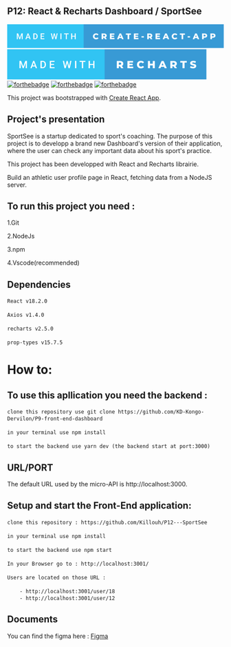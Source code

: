## P12: React & Recharts Dashboard / SportSee

[![forthebadge](https://github.com/Killouh/P12---SportSee/blob/master/readme_assets/cra.svg)](https://create-react-app.dev/)
[![forthebadge](https://github.com/Killouh/P12---SportSee/blob/master/readme_assets/recharts.svg)](https://recharts.org/)
[![forthebadge](https://camo.githubusercontent.com/ab4c3c731a174a63df861f7b118d6c8a6c52040a021a552628db877bd518fe84/68747470733a2f2f696d672e736869656c64732e696f2f62616467652f72656163742d2532333230323332612e7376673f7374796c653d666f722d7468652d6261646765266c6f676f3d7265616374266c6f676f436f6c6f723d253233363144414642)](https://react.dev/)
[![forthebadge](https://forthebadge.com/images/badges/uses-html.svg)](https://forthebadge.com)
[![forthebadge](https://camo.githubusercontent.com/b47580b7e8e0b4ce9bb718070140318f72d316a0c88e0dd53a5ac4b0bdfc755e/68747470733a2f2f696d672e736869656c64732e696f2f62616467652f4e504d2d2532333030303030302e7376673f7374796c653d666f722d7468652d6261646765266c6f676f3d6e706d266c6f676f436f6c6f723d7768697465)](https://camo.githubusercontent.com/b47580b7e8e0b4ce9bb718070140318f72d316a0c88e0dd53a5ac4b0bdfc755e/68747470733a2f2f696d672e736869656c64732e696f2f62616467652f4e504d2d2532333030303030302e7376673f7374796c653d666f722d7468652d6261646765266c6f676f3d6e706d266c6f676f436f6c6f723d7768697465)

This project was bootstrapped with [Create React App](https://github.com/facebook/create-react-app).

## Project's presentation

SportSee is a startup dedicated to sport's coaching. The purpose of this project is to developp a brand new Dashboard's version of their application, where the user can check any important data about his sport's practice.

This project has been developped with React and Recharts librairie.

Build an athletic user profile page in React, fetching data from a NodeJS server.

## To run this project you need :

1.Git

2.NodeJs

3.npm

4.Vscode(recommended)

## Dependencies


    React v18.2.0

    Axios v1.4.0

    recharts v2.5.0

    prop-types v15.7.5


# How to:

## To use this apllication you need the backend :

    clone this repository use git clone https://github.com/KD-Kongo-Dervilon/P9-front-end-dashboard

    in your terminal use npm install

    to start the backend use yarn dev (the backend start at port:3000)

## URL/PORT

The default URL used by the micro-API is http://localhost:3000.

## Setup and start the Front-End application:

    clone this repository : https://github.com/Killouh/P12---SportSee

    in your terminal use npm install

    to start the backend use npm start

    In your Browser go to : http://localhost:3001/

    Users are located on those URL : 
    
        - http://localhost:3001/user/18
        - http://localhost:3001/user/12

## Documents

You can find the figma here : [Figma](https://www.figma.com/file/BMomGVZqLZb811mDMShpLu/UI-design-Sportify-FR?type=design&node-id=0-1&t=VNPVICjsg6Bixm7X-0) 
